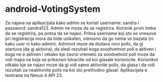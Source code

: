 # android-VotingSystem
Za najava na aplikacijata kako admin se koristi username: sandra i password: sandra123. Admin ne moze da se registrira. Korisnik prvin treba da se registrira, pa potoa da
se najavi. Pritoa username koj sto se vnesuva pri registracija mora da bide unikaten, odnosno da go nema vo bazata (ni kako user ni kako admin). Adminot moze da dodava 
novi polls, da gi startuva (da gi aktivira), da sledi rezultati koga soodtvetniot poll e aktiven i koga ne e aktiven i otkako kje zavrsi vremeto za soodvetniot poll moze
da vidi mapa na koja se prikazani lokaciite od koi glasale korisnicite. Korisnikot otkako kje se najavi moze da gi vidi samo aktivnite polls, da glasa i da vidi rezultati
za neaktivnite polls na koi sto prethodno glasal.
Aplikacijata e testirana na Nexus 4 API 23.
